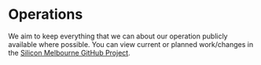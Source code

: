 # Operations

We aim to keep everything that we can about our operation publicly available where possible. You can view current or planned work/changes in the [Silicon Melbourne GitHub Project](https://github.com/orgs/silicon-melbourne/projects/1).
